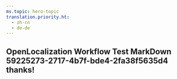 ```yaml
---
ms.topic: hero-topic
translation.priority.ht: 
  - zh-cn
  - de-de
---
```

## OpenLocalization Workflow Test MarkDown 59225273-2717-4b7f-bde4-2fa38f5635d4 thanks!
